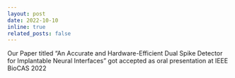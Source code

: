 ```yaml
---
layout: post
date: 2022-10-10 
inline: true
related_posts: false
---
```


Our Paper titled “An Accurate and Hardware-Efficient Dual Spike Detector for Implantable Neural Interfaces” got accepted as oral presentation at IEEE BioCAS 2022
